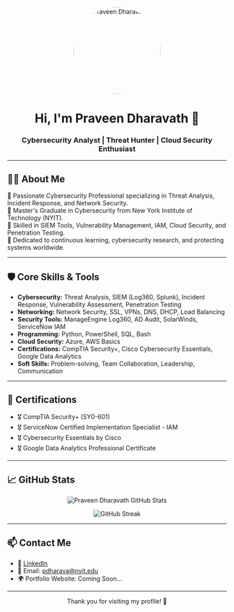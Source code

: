 <p align="center">
  <img src="Profile-Photorom.jpg" width="200" alt="Praveen Dharavath" style="border-radius: 50%;" />
</p>

<h1 align="center">Hi, I'm Praveen Dharavath 👋</h1>
<h3 align="center">Cybersecurity Analyst | Threat Hunter | Cloud Security Enthusiast</h3>

---

## 🧑‍💻 About Me

🔹 Passionate Cybersecurity Professional specializing in Threat Analysis, Incident Response, and Network Security.  
🔹 Master's Graduate in Cybersecurity from New York Institute of Technology (NYIT).  
🔹 Skilled in SIEM Tools, Vulnerability Management, IAM, Cloud Security, and Penetration Testing.  
🔹 Dedicated to continuous learning, cybersecurity research, and protecting systems worldwide.

---

## 🛡️ Core Skills & Tools

- **Cybersecurity:** Threat Analysis, SIEM (Log360, Splunk), Incident Response, Vulnerability Assessment, Penetration Testing
- **Networking:** Network Security, SSL, VPNs, DNS, DHCP, Load Balancing
- **Security Tools:** ManageEngine Log360, AD Audit, SolarWinds, ServiceNow IAM
- **Programming:** Python, PowerShell, SQL, Bash
- **Cloud Security:** Azure, AWS Basics
- **Certifications:** CompTIA Security+, Cisco Cybersecurity Essentials, Google Data Analytics
- **Soft Skills:** Problem-solving, Team Collaboration, Leadership, Communication

---

## 📜 Certifications

- 🎖️ CompTIA Security+ (SY0-601)
- 🎖️ ServiceNow Certified Implementation Specialist - IAM
- 🎖️ Cybersecurity Essentials by Cisco
- 🎖️ Google Data Analytics Professional Certificate

---

## 📈 GitHub Stats

<p align="center">
  <img src="https://github-readme-stats.vercel.app/api?username=dharavathpraveen&show_icons=true&theme=tokyonight" alt="Praveen Dharavath GitHub Stats" />
</p>

<p align="center">
  <img src="https://github-readme-streak-stats.herokuapp.com?user=dharavathpraveen&theme=tokyonight" alt="GitHub Streak" />
</p>

---

## 📫 Contact Me

- 💼 [LinkedIn](https://www.linkedin.com/in/praveendharavath)  
- 📧 Email: pdharava@nyit.edu  
- 🌍 Portfolio Website: Coming Soon...

---

<p align="center">
    Thank you for visiting my profile! 🚀
</p>
